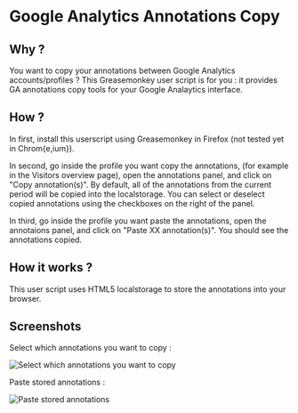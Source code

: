 Google Analytics Annotations Copy
=================================

Why ?
-----
You want to copy your annotations between Google Analytics accounts/profiles ?
This Greasemonkey user script is for you : it provides GA annotations copy tools
for your Google Analaytics interface.

How ?
-----
In first, install this userscript using Greasemonkey in Firefox (not tested yet
in Chrom{e,ium}).

In second, go inside the profile you want copy the annotations, (for example
in the Visitors overview page), open the annotations panel, and click on
"Copy annotation(s)". By default, all of the annotations from the current period
will be copied into the localstorage. You can select or deselect copied
annotations using the checkboxes on the right of the panel.

In third, go inside the profile you want paste the annotations, open the
annotaions panel, and click on "Paste XX annotation(s)". You should see the
annotations copied.

How it works ?
--------------
This user script uses HTML5 localstorage to store the annotations into your
browser.

Screenshots
-----------
Select which annotations you want to copy :

![Select which annotations you want to copy](https://lh6.googleusercontent.com/-O7wWF_AcV78/TkVMyK8UKwI/AAAAAAAAACI/pHXJ-Tidyvg/Capture.PNG)

Paste stored annotations :

![Paste stored annotations](https://lh3.googleusercontent.com/-EYmepvil6EA/TkVMyIAJJXI/AAAAAAAAACM/uD-K_jNZEBY/Capture-1.PNG)
